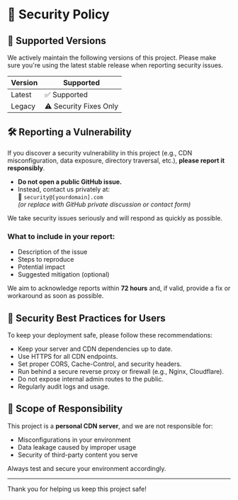 # 🔐 Security Policy

## 📅 Supported Versions

We actively maintain the following versions of this project. Please make sure you're using the latest stable release when reporting security issues.

| Version | Supported          |
|---------|--------------------|
| Latest  | ✅ Supported        |
| Legacy  | ⚠️ Security Fixes Only |

## 🛠️ Reporting a Vulnerability

If you discover a security vulnerability in this project (e.g., CDN misconfiguration, data exposure, directory traversal, etc.), **please report it responsibly**.

- **Do not open a public GitHub issue.**
- Instead, contact us privately at:  
  📧 `security@[yourdomain].com`  
  _(or replace with GitHub private discussion or contact form)_

We take security issues seriously and will respond as quickly as possible.

### What to include in your report:
- Description of the issue
- Steps to reproduce
- Potential impact
- Suggested mitigation (optional)

We aim to acknowledge reports within **72 hours** and, if valid, provide a fix or workaround as soon as possible.

## 🔏 Security Best Practices for Users

To keep your deployment safe, please follow these recommendations:

- Keep your server and CDN dependencies up to date.
- Use HTTPS for all CDN endpoints.
- Set proper CORS, Cache-Control, and security headers.
- Run behind a secure reverse proxy or firewall (e.g., Nginx, Cloudflare).
- Do not expose internal admin routes to the public.
- Regularly audit logs and usage.

## 🧪 Scope of Responsibility

This project is a **personal CDN server**, and we are not responsible for:
- Misconfigurations in your environment
- Data leakage caused by improper usage
- Security of third-party content you serve

Always test and secure your environment accordingly.

---

Thank you for helping us keep this project safe!
